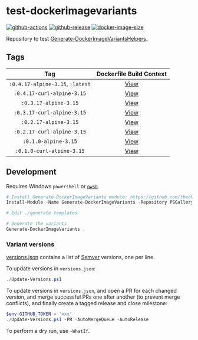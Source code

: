 # test-dockerimagevariants

[![github-actions](https://github.com/theohbrothers/test-dockerimagevariants/workflows/ci-master-pr/badge.svg)](https://github.com/theohbrothers/test-dockerimagevariants/actions)
[![github-release](https://img.shields.io/github/v/release/theohbrothers/test-dockerimagevariants?style=flat-square)](https://github.com/theohbrothers/test-dockerimagevariants/releases/)
[![docker-image-size](https://img.shields.io/docker/image-size/theohbrothers/test-dockerimagevariants/latest)](https://hub.docker.com/r/theohbrothers/test-dockerimagevariants)

Repository to test [Generate-DockerImageVariantsHelpers](https://github.com/theohbrothers/Generate-DockerImageVariantsHelpers).

## Tags

| Tag | Dockerfile Build Context |
|:-------:|:---------:|
| `:0.4.17-alpine-3.15`, `:latest` | [View](variants/0.4.17-alpine-3.15) |
| `:0.4.17-curl-alpine-3.15` | [View](variants/0.4.17-curl-alpine-3.15) |
| `:0.3.17-alpine-3.15` | [View](variants/0.3.17-alpine-3.15) |
| `:0.3.17-curl-alpine-3.15` | [View](variants/0.3.17-curl-alpine-3.15) |
| `:0.2.17-alpine-3.15` | [View](variants/0.2.17-alpine-3.15) |
| `:0.2.17-curl-alpine-3.15` | [View](variants/0.2.17-curl-alpine-3.15) |
| `:0.1.0-alpine-3.15` | [View](variants/0.1.0-alpine-3.15) |
| `:0.1.0-curl-alpine-3.15` | [View](variants/0.1.0-curl-alpine-3.15) |

## Development

Requires Windows `powershell` or [`pwsh`](https://github.com/PowerShell/PowerShell).

```powershell
# Install Generate-DockerImageVariants module: https://github.com/theohbrothers/Generate-DockerImageVariants
Install-Module -Name Generate-DockerImageVariants -Repository PSGallery -Scope CurrentUser -Force -Verbose

# Edit ./generate templates

# Generate the variants
Generate-DockerImageVariants .
```

### Variant versions

[versions.json](generate/definitions/versions.json) contains a list of [Semver](https://semver.org/) versions, one per line.

To update versions in `versions.json`:

```powershell
./Update-Versions.ps1
```

To update versions in `versions.json`, and open a PR for each changed version, and merge successful PRs one after another (to prevent merge conflicts), and finally create a tagged release and close milestone:

```powershell
$env:GITHUB_TOKEN = 'xxx'
./Update-Versions.ps1 -PR -AutoMergeQueue -AutoRelease
```

To perform a dry run, use `-WhatIf`.
